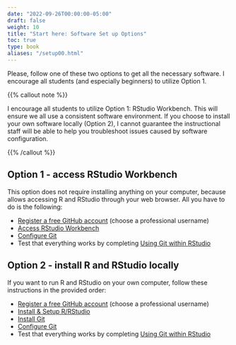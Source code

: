 ```yaml
---
date: "2022-09-26T00:00:00-05:00"
draft: false
weight: 10
title: "Start here: Software Set up Options"
toc: true
type: book
aliases: "/setup00.html"
---
```



Please, follow one of these two options to get all the necessary software. I encourage all students (and especially beginners) to utilize Option 1. 

{{% callout note %}}

I encourage all students to utilize Option 1: RStudio Workbench. This will ensure we all use a consistent software environment. If you choose to install your own software locally (Option 2), I cannot guarantee the instructional staff will be able to help you troubleshoot issues caused by software configuration.

{{% /callout %}}

## Option 1 - access RStudio Workbench

This option does not require installing anything on your computer, because allows accessing R and RStudio through your web browser. All you have to do is the following:
* [Register a free GitHub account](https://happygitwithr.com/github-acct) (choose a professional username)
* [Access RStudio Workbench](/setup/r/r-server/)
* [Configure Git](/setup/git/git-configure/)
* Test that everything works by completing [Using Git within RStudio](/setup/git-with-rstudio/)

## Option 2 - install R and RStudio locally

If you want to run R and RStudio on your own computer, follow these instructions in the provided order:
* [Register a free GitHub account](https://happygitwithr.com/github-acct) (choose a professional username)
* [Install & Setup R/RStudio](/setup/r/r/)
* [Install Git](/setup/git/git/)
* [Configure Git](/setup/git/git-configure/)
* Test that everything works by completing [Using Git within RStudio](/setup/git-with-rstudio/)

<!--
[Why R?](/setup/what-is-r/)
[What is Git?](/setup/what-is-git/)
-->  
